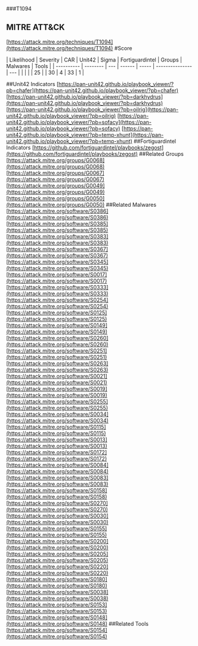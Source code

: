 ###T1094
## MITRE ATT&CK
[https://attack.mitre.org/techniques/T1094](https://attack.mitre.org/techniques/T1094)
#Score

| Likelihood | Severity | CAR | Unit42 | Sigma | Fortiguardintel | Groups | Malwares | Tools |
| ---------- | -------- | --- | ------ | ----- | --------------- | ---  |
 |   |   |   | 25 |   | 30 | 4 | 33 | 1 |

##Unit42 Indicators
[https://pan-unit42.github.io/playbook_viewer/?pb=chafer](https://pan-unit42.github.io/playbook_viewer/?pb=chafer)
[https://pan-unit42.github.io/playbook_viewer/?pb=darkhydrus](https://pan-unit42.github.io/playbook_viewer/?pb=darkhydrus)
[https://pan-unit42.github.io/playbook_viewer/?pb=oilrig](https://pan-unit42.github.io/playbook_viewer/?pb=oilrig)
[https://pan-unit42.github.io/playbook_viewer/?pb=sofacy](https://pan-unit42.github.io/playbook_viewer/?pb=sofacy)
[https://pan-unit42.github.io/playbook_viewer/?pb=temp-xhunt](https://pan-unit42.github.io/playbook_viewer/?pb=temp-xhunt)
[]()
##Fortiguardintel Indicators
[https://github.com/fortiguardintel/playbooks/zegost](https://github.com/fortiguardintel/playbooks/zegost)
[]()
##Related Groups
[https://attack.mitre.org/groups/G0068](https://attack.mitre.org/groups/G0068)
[https://attack.mitre.org/groups/G0067](https://attack.mitre.org/groups/G0067)
[https://attack.mitre.org/groups/G0049](https://attack.mitre.org/groups/G0049)
[https://attack.mitre.org/groups/G0050](https://attack.mitre.org/groups/G0050)
[]()
##Related Malwares
[https://attack.mitre.org/software/S0386](https://attack.mitre.org/software/S0386)
[https://attack.mitre.org/software/S0385](https://attack.mitre.org/software/S0385)
[https://attack.mitre.org/software/S0383](https://attack.mitre.org/software/S0383)
[https://attack.mitre.org/software/S0367](https://attack.mitre.org/software/S0367)
[https://attack.mitre.org/software/S0345](https://attack.mitre.org/software/S0345)
[https://attack.mitre.org/software/S0017](https://attack.mitre.org/software/S0017)
[https://attack.mitre.org/software/S0333](https://attack.mitre.org/software/S0333)
[https://attack.mitre.org/software/S0254](https://attack.mitre.org/software/S0254)
[https://attack.mitre.org/software/S0125](https://attack.mitre.org/software/S0125)
[https://attack.mitre.org/software/S0149](https://attack.mitre.org/software/S0149)
[https://attack.mitre.org/software/S0260](https://attack.mitre.org/software/S0260)
[https://attack.mitre.org/software/S0251](https://attack.mitre.org/software/S0251)
[https://attack.mitre.org/software/S0263](https://attack.mitre.org/software/S0263)
[https://attack.mitre.org/software/S0021](https://attack.mitre.org/software/S0021)
[https://attack.mitre.org/software/S0019](https://attack.mitre.org/software/S0019)
[https://attack.mitre.org/software/S0255](https://attack.mitre.org/software/S0255)
[https://attack.mitre.org/software/S0034](https://attack.mitre.org/software/S0034)
[https://attack.mitre.org/software/S0115](https://attack.mitre.org/software/S0115)
[https://attack.mitre.org/software/S0013](https://attack.mitre.org/software/S0013)
[https://attack.mitre.org/software/S0172](https://attack.mitre.org/software/S0172)
[https://attack.mitre.org/software/S0084](https://attack.mitre.org/software/S0084)
[https://attack.mitre.org/software/S0083](https://attack.mitre.org/software/S0083)
[https://attack.mitre.org/software/S0158](https://attack.mitre.org/software/S0158)
[https://attack.mitre.org/software/S0270](https://attack.mitre.org/software/S0270)
[https://attack.mitre.org/software/S0030](https://attack.mitre.org/software/S0030)
[https://attack.mitre.org/software/S0155](https://attack.mitre.org/software/S0155)
[https://attack.mitre.org/software/S0200](https://attack.mitre.org/software/S0200)
[https://attack.mitre.org/software/S0205](https://attack.mitre.org/software/S0205)
[https://attack.mitre.org/software/S0220](https://attack.mitre.org/software/S0220)
[https://attack.mitre.org/software/S0180](https://attack.mitre.org/software/S0180)
[https://attack.mitre.org/software/S0038](https://attack.mitre.org/software/S0038)
[https://attack.mitre.org/software/S0153](https://attack.mitre.org/software/S0153)
[https://attack.mitre.org/software/S0148](https://attack.mitre.org/software/S0148)
[]()
##Related Tools
[https://attack.mitre.org/software/S0154](https://attack.mitre.org/software/S0154)
[]()
